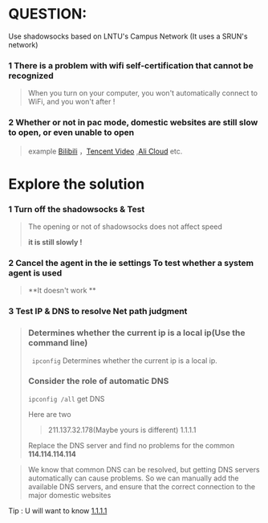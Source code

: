 # QUESTION:

Use shadowsocks  based on LNTU's Campus Network (It uses a SRUN's network)

### 1 There is a problem with wifi self-certification that cannot be recognized

>  When you turn on your computer, you won't automatically connect to WiFi, and you won't after !

### 2 Whether or not in pac mode, domestic websites are still slow to open, or even unable to open

> example [Bilibili](www.bilibili.com) ，[Tencent Video](https://v.qq.com)  ,[Ali Cloud](https://cn.aliyun.com/) etc.

# Explore the solution

### 1 Turn off the shadowsocks & Test

> The opening or not of shadowsocks does not affect speed  
>
> **it is still slowly !**

### 2 Cancel the agent in the ie settings To test whether a system agent is used

> **It doesn't work **

### 3 Test IP & DNS to resolve Net path judgment

> ###  Determines whether the current ip is a local ip(Use the command line)
>
> ``` ipconfig``` Determines whether the current ip is a local ip.
>
> ###  Consider the role of automatic DNS 
>
> ```ipconfig /all``` get DNS
>
> Here are two 
>
>  >211.137.32.178(Maybe yours is different)
>  >1.1.1.1
>
> Replace the DNS server and find no problems for the common **114.114.114.114**

> We know that common DNS can be resolved, but getting DNS servers automatically can cause problems. So we can manually add the available DNS servers, and ensure that the correct connection to the major domestic websites

Tip : U will want to know [1.1.1.1](https://zh.wikipedia.org/wiki/1.1.1.1)

